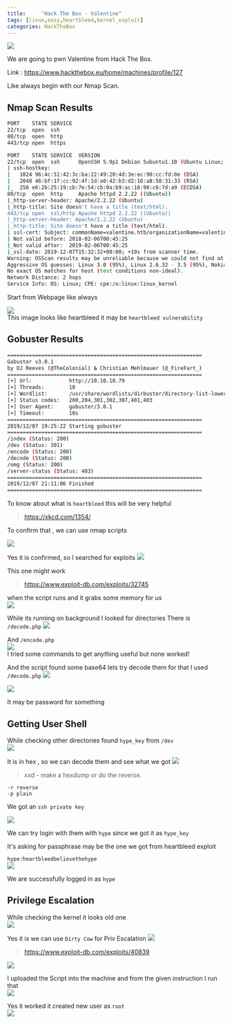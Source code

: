 ```yaml
---
title:     "Hack The Box - Valentine"
tags: [linux,easy,heartbleed,kernel_exploit]
categories: HackTheBox
---
```


![](https://raw.githubusercontent.com/0xw0lf/0xw0lf.github.io/master/img/htb-valentine/1.png)

We are going to pwn Valentine from Hack The Box.

Link : <https://www.hackthebox.eu/home/machines/profile/127>


Like always begin with our Nmap Scan.

## Nmap Scan Results

```bash
PORT    STATE SERVICE
22/tcp  open  ssh
80/tcp  open  http
443/tcp open  https

PORT    STATE SERVICE  VERSION
22/tcp  open  ssh      OpenSSH 5.9p1 Debian 5ubuntu1.10 (Ubuntu Linux; protocol 2.0)
| ssh-hostkey: 
|   1024 96:4c:51:42:3c:ba:22:49:20:4d:3e:ec:90:cc:fd:0e (DSA)
|   2048 46:bf:1f:cc:92:4f:1d:a0:42:b3:d2:16:a8:58:31:33 (RSA)
|_  256 e6:2b:25:19:cb:7e:54:cb:0a:b9:ac:16:98:c6:7d:a9 (ECDSA)
80/tcp  open  http     Apache httpd 2.2.22 ((Ubuntu))
|_http-server-header: Apache/2.2.22 (Ubuntu)
|_http-title: Site doesn't have a title (text/html).
443/tcp open  ssl/http Apache httpd 2.2.22 ((Ubuntu))
|_http-server-header: Apache/2.2.22 (Ubuntu)
|_http-title: Site doesn't have a title (text/html).
| ssl-cert: Subject: commonName=valentine.htb/organizationName=valentine.htb/stateOrProvinceName=FL/countryName=US
| Not valid before: 2018-02-06T00:45:25
|_Not valid after:  2019-02-06T00:45:25
|_ssl-date: 2019-12-07T15:32:32+00:00; +19s from scanner time.
Warning: OSScan results may be unreliable because we could not find at least 1 open and 1 closed port
Aggressive OS guesses: Linux 3.0 (95%), Linux 2.6.32 - 3.5 (95%), Nokia N9 phone (Linux 2.6.32) (95%), Linux 2.6.38 - 3.0 (94%), Linux 3.2 (94%), Linux 2.6.38 - 2.6.39 (94%), Linux 2.6.39 (94%), Linux 3.5 (93%), Linux 2.6.32 - 3.10 (93%), Linux 2.6.32 - 3.9 (93%)
No exact OS matches for host (test conditions non-ideal).
Network Distance: 2 hops
Service Info: OS: Linux; CPE: cpe:/o:linux:linux_kernel
```

Start from Webpage like always

![](https://raw.githubusercontent.com/0xw0lf/0xw0lf.github.io/master/img/htb-valentine/2.png)<br/>
This image looks like heartbleed it may be ``heartbleed vulnerability``

## Gobuster Results

```bash
===============================================================
Gobuster v3.0.1
by OJ Reeves (@TheColonial) & Christian Mehlmauer (@_FireFart_)
===============================================================
[+] Url:            http://10.10.10.79
[+] Threads:        10
[+] Wordlist:       /usr/share/wordlists/dirbuster/directory-list-lowercase-2.3-medium.txt
[+] Status codes:   200,204,301,302,307,401,403
[+] User Agent:     gobuster/3.0.1
[+] Timeout:        10s
===============================================================
2019/12/07 19:25:22 Starting gobuster
===============================================================
/index (Status: 200)
/dev (Status: 301)
/encode (Status: 200)
/decode (Status: 200)
/omg (Status: 200)
/server-status (Status: 403)
===============================================================
2019/12/07 21:11:06 Finished
===============================================================
```

To know about what is ``heartbleed`` this will be very helpful

>https://xkcd.com/1354/

To confirm that , we can use nmap scripts

![](https://raw.githubusercontent.com/0xw0lf/0xw0lf.github.io/master/img/htb-valentine/3.png)

Yes it is confirmed, so I searched for exploits 
![](https://raw.githubusercontent.com/0xw0lf/0xw0lf.github.io/master/img/htb-valentine/4.png)

This one might work
>https://www.exploit-db.com/exploits/32745

when the script runs and it grabs some memory for us<br/>
![](https://raw.githubusercontent.com/0xw0lf/0xw0lf.github.io/master/img/htb-valentine/5.png)

While its running on background I looked for directories 
There is ``/decode.php``
![](https://raw.githubusercontent.com/0xw0lf/0xw0lf.github.io/master/img/htb-valentine/5.1.png)

And ``/encode.php``<br/>
![](https://raw.githubusercontent.com/0xw0lf/0xw0lf.github.io/master/img/htb-valentine/5.2.png)<br/>
I tried some commands to get anything useful but none worked!

And the script found some base64 lets try decode them for that I used ``/decode.php`` 
![](https://raw.githubusercontent.com/0xw0lf/0xw0lf.github.io/master/img/htb-valentine/6.png)

![](https://raw.githubusercontent.com/0xw0lf/0xw0lf.github.io/master/img/htb-valentine/7.png)

It may be password for something 

## Getting User Shell

While checking other directories found ``hype_key`` from ``/dev``<br/>
![](https://raw.githubusercontent.com/0xw0lf/0xw0lf.github.io/master/img/htb-valentine/9.png)

It is in hex , so we can decode them and see what we got
![](https://raw.githubusercontent.com/0xw0lf/0xw0lf.github.io/master/img/htb-valentine/8.png)

> xxd - make a hexdump or do the reverse.

```
-r reverse
-p plain
```

We got an ``ssh private key``

![](https://raw.githubusercontent.com/0xw0lf/0xw0lf.github.io/master/img/htb-valentine/10.png)

We can try login with them with ``hype`` since we got it as ``hype_key``

It's asking for passphrase may be the one we got from heartbleed exploit

``hype:heartbleedbelievethehype``<br/>
![](https://raw.githubusercontent.com/0xw0lf/0xw0lf.github.io/master/img/htb-valentine/11.png)

We are successfully logged in as ``hype``

## Privilege Escalation

While checking the kernel it looks old one <br/>
![](https://raw.githubusercontent.com/0xw0lf/0xw0lf.github.io/master/img/htb-valentine/12.png)

Yes it is we can use ``Dirty Cow`` for Priv Escalation
![](https://raw.githubusercontent.com/0xw0lf/0xw0lf.github.io/master/img/htb-valentine/13.png)
>https://www.exploit-db.com/exploits/40839

![](https://raw.githubusercontent.com/0xw0lf/0xw0lf.github.io/master/img/htb-valentine/14.png)

I uploaded the Script into the machine and from the given instruction I run that<br/>
![](https://raw.githubusercontent.com/0xw0lf/0xw0lf.github.io/master/img/htb-valentine/15.png)

Yes it worked it created new user as ``root``<br/>
![](https://raw.githubusercontent.com/0xw0lf/0xw0lf.github.io/master/img/htb-valentine/16.png)


